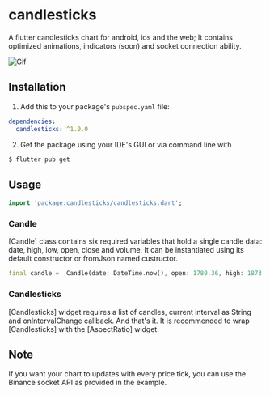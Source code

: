 # candlesticks

A flutter candlesticks chart for android, ios and the web; It contains optimized animations, indicators (soon) and socket connection ability.

![Gif](https://github.com/r-mzy47/candlesticks/blob/master/example.gif "Bitcoin chart")


## Installation

1. Add this to your package's `pubspec.yaml` file:

```yaml
dependencies:
  candlesticks: ^1.0.0
```

2. Get the package using your IDE's GUI or via command line with

```bash
$ flutter pub get
```

## Usage

```dart
import 'package:candlesticks/candlesticks.dart';
```

### Candle

[Candle] class contains six required variables that hold a single candle data: date, high, low, open, close and volume.
It can be instantiated using its default constructor or fromJson named custructor.

```dart
final candle =  Candle(date: DateTime.now(), open: 1780.36, high: 1873.93, low: 1755.34, close: 1848.56, volume: 0);
```

### Candlesticks

[Candlesticks] widget requires a list of candles, current interval as String and onIntervalChange callback. And that's it. It is recommended to wrap [Candlesticks] with the [AspectRatio] widget.

## Note

If you want your chart to updates with every price tick, you can use the Binance socket API as provided in the example.